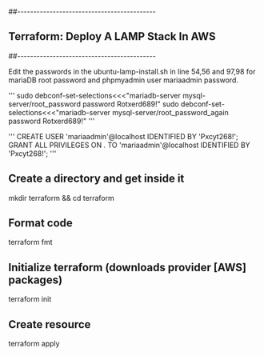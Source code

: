 
##-------------------------------------------
##  Terraform: Deploy A LAMP Stack In AWS  ##
##-------------------------------------------

Edit the passwords in the ubuntu-lamp-install.sh in line 54,56  and 97,98 for mariaDB root password and phpmyadmin user mariaadmin password.

'''
sudo debconf-set-selections<<<"mariadb-server mysql-server/root_password password Rotxerd689!"
sudo debconf-set-selections<<<"mariadb-server mysql-server/root_password_again password Rotxerd689!" 
'''

'''
CREATE USER 'mariaadmin'@localhost IDENTIFIED BY 'Pxcyt268!';
GRANT ALL PRIVILEGES ON *.* TO 'mariaadmin'@localhost IDENTIFIED BY 'Pxcyt268!';
'''

## Create a directory and get inside it
mkdir terraform && cd terraform

## Format code
terraform fmt

## Initialize terraform (downloads provider [AWS] packages)
terraform init

## Create resource
terraform apply